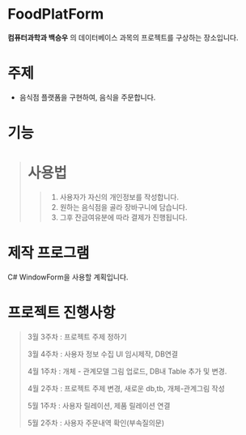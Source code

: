 # FoodPlatForm
__컴퓨터과학과 백승우__ 의 데이터베이스 과목의 프로젝트를 구상하는 장소입니다.

# 주제
* 음식점 플랫폼을 구현하여, 음식을 주문합니다.

# 기능
> # 사용법
>  >1. 사용자가 자신의 개인정보를 작성합니다.
>  >2. 원하는 음식점을 골라 장바구니에 담습니다.
>  >3. 그후 잔금여유분에 따라 결제가 진행됩니다.

# 제작 프로그램
C# WindowForm을 사용할 계획입니다.

# 프로젝트 진행사항

> 3월 3주차 : 프로젝트 주제 정하기
> 
> 3월 4주차 : 사용자 정보 수집 UI 임시제작, DB연결
>
> 4월 1주차 : 개체 - 관계모델 그림 업로드, DB내 Table 추가 및 변경.
>
> 4월 2주차 : 프로젝트 주제 변경, 새로운 db,tb, 개체-관계그림 작성
>
> 5월 1주차 : 사용자 릴레이션, 제품 릴레이션 연결
>
> 5월 2주차 : 사용자 주문내역 확인(부속질의문)
